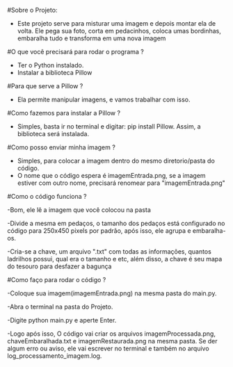 #Sobre o Projeto:
  - Este projeto serve para misturar uma imagem e depois montar ela de volta. Ele pega sua foto, corta em pedacinhos, coloca umas bordinhas, embaralha tudo e transforma em uma nova imagem


#O que você precisará para rodar o programa ?

 - Ter o Python instalado.
 - Instalar a biblioteca Pillow

#Para que serve a Pillow ?
 - Ela permite manipular imagens, e vamos trabalhar com isso.

#Como fazemos para instalar a Pillow ?
  - Simples, basta ir no terminal e digitar: pip install Pillow.
  Assim, a biblioteca será instalada.

#Como posso enviar minha imagem ?
 - Simples, para colocar a imagem dentro do mesmo diretorio/pasta do código.
 - O nome que o código espera é imagemEntrada.png, se a imagem estiver com outro nome, precisará renomear para "imagemEntrada.png"

#Como o código funciona ?

  -Bom, ele lê a imagem que você colocou na pasta
  
  -Divide a mesma em pedaços, o tamanho dos pedaços está configurado no código para 250x450 pixels por padrão, após isso, ele agrupa e embaralha-os.

  -Cria-se a chave, um arquivo ".txt" com todas as informações, quantos ladrilhos possui, qual era o tamanho e etc, além disso, a chave é seu mapa do tesouro para desfazer a bagunça

#Como faço para rodar o código ?

 -Coloque sua imagem(imagemEntrada.png) na mesma pasta do main.py.
 
 -Abra o terminal na pasta do Projeto.

 -Digite python main.py e aperte Enter.

 -Logo após isso, O código vai criar os arquivos imagemProcessada.png, chaveEmbaralhada.txt e imagemRestaurada.png na mesma pasta. Se der algum erro ou aviso, ele vai escrever no terminal e também no arquivo log_processamento_imagem.log.

